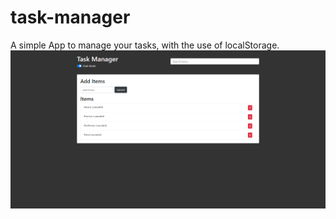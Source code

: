 # task-manager
 A simple App to manage your tasks, with the use of localStorage.
![Dark Mode Screenshot](screenshot-darkMode.png)
